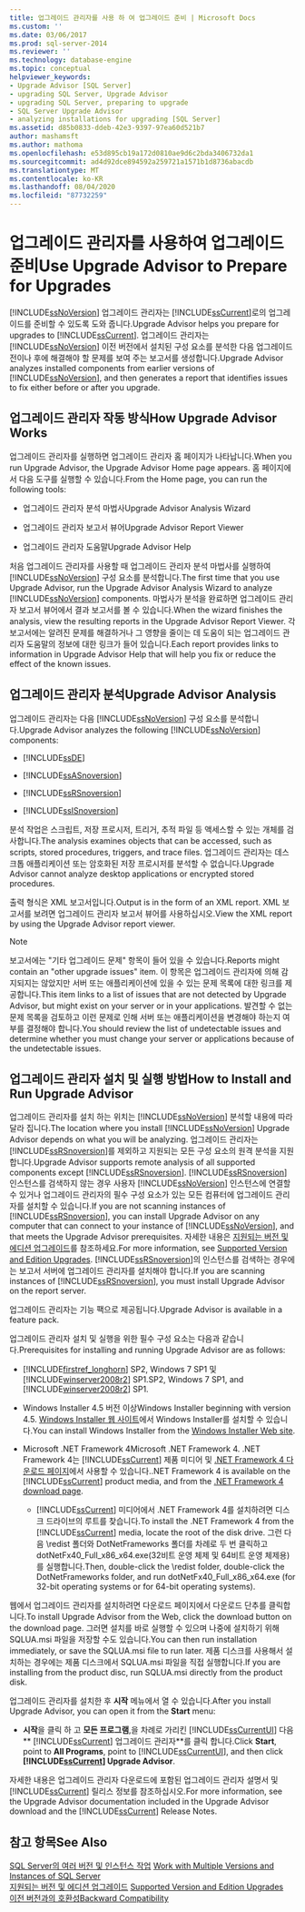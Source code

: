 ```yaml
---
title: 업그레이드 관리자를 사용 하 여 업그레이드 준비 | Microsoft Docs
ms.custom: ''
ms.date: 03/06/2017
ms.prod: sql-server-2014
ms.reviewer: ''
ms.technology: database-engine
ms.topic: conceptual
helpviewer_keywords:
- Upgrade Advisor [SQL Server]
- upgrading SQL Server, Upgrade Advisor
- upgrading SQL Server, preparing to upgrade
- SQL Server Upgrade Advisor
- analyzing installations for upgrading [SQL Server]
ms.assetid: d85b0833-ddeb-42e3-9397-97ea60d521b7
author: mashamsft
ms.author: mathoma
ms.openlocfilehash: e53d895cb19a172d0810ae9d6c2bda3406732da1
ms.sourcegitcommit: ad4d92dce894592a259721a1571b1d8736abacdb
ms.translationtype: MT
ms.contentlocale: ko-KR
ms.lasthandoff: 08/04/2020
ms.locfileid: "87732259"
---
```

# <a name="use-upgrade-advisor-to-prepare-for-upgrades"></a><span data-ttu-id="407e9-102">업그레이드 관리자를 사용하여 업그레이드 준비</span><span class="sxs-lookup"><span data-stu-id="407e9-102">Use Upgrade Advisor to Prepare for Upgrades</span></span>
  [!INCLUDE[ssNoVersion](../../includes/ssnoversion-md.md)] <span data-ttu-id="407e9-103">업그레이드 관리자는 [!INCLUDE[ssCurrent](../../includes/sscurrent-md.md)]로의 업그레이드를 준비할 수 있도록 도와 줍니다.</span><span class="sxs-lookup"><span data-stu-id="407e9-103">Upgrade Advisor helps you prepare for upgrades to [!INCLUDE[ssCurrent](../../includes/sscurrent-md.md)].</span></span> <span data-ttu-id="407e9-104">업그레이드 관리자는 [!INCLUDE[ssNoVersion](../../includes/ssnoversion-md.md)] 이전 버전에서 설치된 구성 요소를 분석한 다음 업그레이드 전이나 후에 해결해야 할 문제를 보여 주는 보고서를 생성합니다.</span><span class="sxs-lookup"><span data-stu-id="407e9-104">Upgrade Advisor analyzes installed components from earlier versions of [!INCLUDE[ssNoVersion](../../includes/ssnoversion-md.md)], and then generates a report that identifies issues to fix either before or after you upgrade.</span></span>  
  
## <a name="how-upgrade-advisor-works"></a><span data-ttu-id="407e9-105">업그레이드 관리자 작동 방식</span><span class="sxs-lookup"><span data-stu-id="407e9-105">How Upgrade Advisor Works</span></span>  
 <span data-ttu-id="407e9-106">업그레이드 관리자를 실행하면 업그레이드 관리자 홈 페이지가 나타납니다.</span><span class="sxs-lookup"><span data-stu-id="407e9-106">When you run Upgrade Advisor, the Upgrade Advisor Home page appears.</span></span> <span data-ttu-id="407e9-107">홈 페이지에서 다음 도구를 실행할 수 있습니다.</span><span class="sxs-lookup"><span data-stu-id="407e9-107">From the Home page, you can run the following tools:</span></span>  
  
-   <span data-ttu-id="407e9-108">업그레이드 관리자 분석 마법사</span><span class="sxs-lookup"><span data-stu-id="407e9-108">Upgrade Advisor Analysis Wizard</span></span>  
  
-   <span data-ttu-id="407e9-109">업그레이드 관리자 보고서 뷰어</span><span class="sxs-lookup"><span data-stu-id="407e9-109">Upgrade Advisor Report Viewer</span></span>  
  
-   <span data-ttu-id="407e9-110">업그레이드 관리자 도움말</span><span class="sxs-lookup"><span data-stu-id="407e9-110">Upgrade Advisor Help</span></span>  
  
 <span data-ttu-id="407e9-111">처음 업그레이드 관리자를 사용할 때 업그레이드 관리자 분석 마법사를 실행하여 [!INCLUDE[ssNoVersion](../../includes/ssnoversion-md.md)] 구성 요소를 분석합니다.</span><span class="sxs-lookup"><span data-stu-id="407e9-111">The first time that you use Upgrade Advisor, run the Upgrade Advisor Analysis Wizard to analyze [!INCLUDE[ssNoVersion](../../includes/ssnoversion-md.md)] components.</span></span> <span data-ttu-id="407e9-112">마법사가 분석을 완료하면 업그레이드 관리자 보고서 뷰어에서 결과 보고서를 볼 수 있습니다.</span><span class="sxs-lookup"><span data-stu-id="407e9-112">When the wizard finishes the analysis, view the resulting reports in the Upgrade Advisor Report Viewer.</span></span> <span data-ttu-id="407e9-113">각 보고서에는 알려진 문제를 해결하거나 그 영향을 줄이는 데 도움이 되는 업그레이드 관리자 도움말의 정보에 대한 링크가 들어 있습니다.</span><span class="sxs-lookup"><span data-stu-id="407e9-113">Each report provides links to information in Upgrade Advisor Help that will help you fix or reduce the effect of the known issues.</span></span>  
  
## <a name="upgrade-advisor-analysis"></a><span data-ttu-id="407e9-114">업그레이드 관리자 분석</span><span class="sxs-lookup"><span data-stu-id="407e9-114">Upgrade Advisor Analysis</span></span>  
 <span data-ttu-id="407e9-115">업그레이드 관리자는 다음 [!INCLUDE[ssNoVersion](../../includes/ssnoversion-md.md)] 구성 요소를 분석합니다.</span><span class="sxs-lookup"><span data-stu-id="407e9-115">Upgrade Advisor analyzes the following [!INCLUDE[ssNoVersion](../../includes/ssnoversion-md.md)] components:</span></span>  
  
-   [!INCLUDE[ssDE](../../includes/ssde-md.md)]  
  
-   [!INCLUDE[ssASnoversion](../../includes/ssasnoversion-md.md)]  
  
-   [!INCLUDE[ssRSnoversion](../../includes/ssrsnoversion-md.md)]  
  
-   [!INCLUDE[ssISnoversion](../../includes/ssisnoversion-md.md)]  
  
 <span data-ttu-id="407e9-116">분석 작업은 스크립트,  저장 프로시저,  트리거,  추적 파일 등 액세스할 수 있는 개체를 검사합니다.</span><span class="sxs-lookup"><span data-stu-id="407e9-116">The analysis examines objects that can be accessed, such as scripts, stored procedures, triggers, and trace files.</span></span> <span data-ttu-id="407e9-117">업그레이드 관리자는 데스크톱 애플리케이션 또는 암호화된 저장 프로시저를 분석할 수 없습니다.</span><span class="sxs-lookup"><span data-stu-id="407e9-117">Upgrade Advisor cannot analyze desktop applications or encrypted stored procedures.</span></span>  
  
 <span data-ttu-id="407e9-118">출력 형식은 XML  보고서입니다.</span><span class="sxs-lookup"><span data-stu-id="407e9-118">Output is in the form of an XML report.</span></span> <span data-ttu-id="407e9-119">XML  보고서를 보려면 업그레이드 관리자 보고서 뷰어를 사용하십시오.</span><span class="sxs-lookup"><span data-stu-id="407e9-119">View the XML report by using the Upgrade Advisor report viewer.</span></span>  
  
> [!NOTE]  
>  <span data-ttu-id="407e9-120">보고서에는 "기타 업그레이드 문제"  항목이 들어 있을 수 있습니다.</span><span class="sxs-lookup"><span data-stu-id="407e9-120">Reports might contain an "other upgrade issues" item.</span></span> <span data-ttu-id="407e9-121">이 항목은 업그레이드 관리자에 의해 감지되지는 않았지만 서버 또는 애플리케이션에 있을 수 있는 문제 목록에 대한 링크를 제공합니다.</span><span class="sxs-lookup"><span data-stu-id="407e9-121">This item links to a list of issues that are not detected by Upgrade Advisor, but might exist on your server or in your applications.</span></span> <span data-ttu-id="407e9-122">발견할 수 없는 문제 목록을 검토하고 이런 문제로 인해 서버 또는 애플리케이션을 변경해야 하는지 여부를 결정해야 합니다.</span><span class="sxs-lookup"><span data-stu-id="407e9-122">You should review the list of undetectable issues and determine whether you must change your server or applications because of the undetectable issues.</span></span>  
  
## <a name="how-to-install-and-run-upgrade-advisor"></a><span data-ttu-id="407e9-123">업그레이드 관리자 설치 및 실행 방법</span><span class="sxs-lookup"><span data-stu-id="407e9-123">How to Install and Run Upgrade Advisor</span></span>  
 <span data-ttu-id="407e9-124">업그레이드 관리자를 설치 하는 위치는 [!INCLUDE[ssNoVersion](../../includes/ssnoversion-md.md)] 분석할 내용에 따라 달라 집니다.</span><span class="sxs-lookup"><span data-stu-id="407e9-124">The location where you install [!INCLUDE[ssNoVersion](../../includes/ssnoversion-md.md)] Upgrade Advisor depends on what you will be analyzing.</span></span> <span data-ttu-id="407e9-125">업그레이드 관리자는 [!INCLUDE[ssRSnoversion](../../includes/ssrsnoversion-md.md)]를 제외하고 지원되는 모든 구성 요소의 원격 분석을 지원합니다.</span><span class="sxs-lookup"><span data-stu-id="407e9-125">Upgrade Advisor supports remote analysis of all supported components except [!INCLUDE[ssRSnoversion](../../includes/ssrsnoversion-md.md)].</span></span> <span data-ttu-id="407e9-126">[!INCLUDE[ssRSnoversion](../../includes/ssrsnoversion-md.md)] 인스턴스를 검색하지 않는 경우 사용자 [!INCLUDE[ssNoVersion](../../includes/ssnoversion-md.md)] 인스턴스에 연결할 수 있거나 업그레이드 관리자의 필수 구성 요소가 있는 모든 컴퓨터에 업그레이드 관리자를 설치할 수 있습니다.</span><span class="sxs-lookup"><span data-stu-id="407e9-126">If you are not scanning instances of [!INCLUDE[ssRSnoversion](../../includes/ssrsnoversion-md.md)], you can install Upgrade Advisor on any computer that can connect to your instance of [!INCLUDE[ssNoVersion](../../includes/ssnoversion-md.md)], and that meets the Upgrade Advisor prerequisites.</span></span> <span data-ttu-id="407e9-127">자세한 내용은 [지원되는 버전 및 에디션 업그레이드](../../database-engine/install-windows/supported-version-and-edition-upgrades.md)를 참조하세요.</span><span class="sxs-lookup"><span data-stu-id="407e9-127">For more information, see [Supported Version and Edition Upgrades](../../database-engine/install-windows/supported-version-and-edition-upgrades.md).</span></span> <span data-ttu-id="407e9-128">[!INCLUDE[ssRSnoversion](../../includes/ssrsnoversion-md.md)]의 인스턴스를 검색하는 경우에는 보고서 서버에 업그레이드 관리자를 설치해야 합니다.</span><span class="sxs-lookup"><span data-stu-id="407e9-128">If you are scanning instances of [!INCLUDE[ssRSnoversion](../../includes/ssrsnoversion-md.md)], you must install Upgrade Advisor on the report server.</span></span>  
  
 <span data-ttu-id="407e9-129">업그레이드 관리자는 기능 팩으로 제공됩니다.</span><span class="sxs-lookup"><span data-stu-id="407e9-129">Upgrade Advisor is available in a feature pack.</span></span>  
  
 <span data-ttu-id="407e9-130">업그레이드 관리자 설치 및 실행을 위한 필수 구성 요소는 다음과 같습니다.</span><span class="sxs-lookup"><span data-stu-id="407e9-130">Prerequisites for installing and running Upgrade Advisor are as follows:</span></span>  
  
-   [!INCLUDE[firstref_longhorn](../../includes/firstref-longhorn-md.md)] <span data-ttu-id="407e9-131">SP2, Windows 7 SP1 및 [!INCLUDE[winserver2008r2](../../includes/winserver2008r2-md.md)] SP1.</span><span class="sxs-lookup"><span data-stu-id="407e9-131">SP2, Windows 7 SP1, and [!INCLUDE[winserver2008r2](../../includes/winserver2008r2-md.md)] SP1.</span></span>  
  
-   <span data-ttu-id="407e9-132">Windows  Installer  4.5  버전 이상</span><span class="sxs-lookup"><span data-stu-id="407e9-132">Windows Installer beginning with version 4.5.</span></span> <span data-ttu-id="407e9-133">[Windows Installer 웹 사이트](https://www.microsoft.com/download/details.aspx?id=8483)에서 Windows Installer를 설치할 수 있습니다.</span><span class="sxs-lookup"><span data-stu-id="407e9-133">You can install Windows Installer from the [Windows Installer Web site](https://www.microsoft.com/download/details.aspx?id=8483).</span></span>  
  
-   <span data-ttu-id="407e9-134">Microsoft .NET Framework 4</span><span class="sxs-lookup"><span data-stu-id="407e9-134">Microsoft .NET Framework 4.</span></span> <span data-ttu-id="407e9-135">.NET Framework 4는 [!INCLUDE[ssCurrent](../../includes/sscurrent-md.md)] 제품 미디어 및 [.NET Framework 4 다운로드 페이지](https://go.microsoft.com/fwlink/?LinkId=209895)에서 사용할 수 있습니다.</span><span class="sxs-lookup"><span data-stu-id="407e9-135">.NET Framework 4 is available on the [!INCLUDE[ssCurrent](../../includes/sscurrent-md.md)] product media, and from the [.NET Framework 4 download page](https://go.microsoft.com/fwlink/?LinkId=209895).</span></span>  
  
    -   <span data-ttu-id="407e9-136">[!INCLUDE[ssCurrent](../../includes/sscurrent-md.md)] 미디어에서 .NET  Framework  4를 설치하려면 디스크 드라이브의 루트를 찾습니다.</span><span class="sxs-lookup"><span data-stu-id="407e9-136">To install the .NET Framework 4 from the [!INCLUDE[ssCurrent](../../includes/sscurrent-md.md)] media, locate the root of the disk drive.</span></span> <span data-ttu-id="407e9-137">그런 다음 \redist  폴더와 DotNetFrameworks  폴더를 차례로 두 번 클릭하고 dotNetFx40_Full_x86_x64.exe(32비트 운영 체제 및 64비트 운영 체제용)를 실행합니다.</span><span class="sxs-lookup"><span data-stu-id="407e9-137">Then, double-click the \redist folder, double-click the DotNetFrameworks folder, and run dotNetFx40_Full_x86_x64.exe (for 32-bit operating systems or for 64-bit operating systems).</span></span>  
  
 <span data-ttu-id="407e9-138">웹에서 업그레이드 관리자를 설치하려면 다운로드 페이지에서 다운로드 단추를 클릭합니다.</span><span class="sxs-lookup"><span data-stu-id="407e9-138">To install Upgrade Advisor from the Web, click the download button on the download page.</span></span> <span data-ttu-id="407e9-139">그러면 설치를 바로 실행할 수 있으며 나중에 설치하기 위해 SQLUA.msi  파일을 저장할 수도 있습니다.</span><span class="sxs-lookup"><span data-stu-id="407e9-139">You can then run installation immediately, or save the SQLUA.msi file to run later.</span></span> <span data-ttu-id="407e9-140">제품 디스크를 사용해서 설치하는 경우에는 제품 디스크에서 SQLUA.msi  파일을 직접 실행합니다.</span><span class="sxs-lookup"><span data-stu-id="407e9-140">If you are installing from the product disc, run SQLUA.msi directly from the product disk.</span></span>  
  
 <span data-ttu-id="407e9-141">업그레이드 관리자를 설치한 후 **시작** 메뉴에서 열 수 있습니다.</span><span class="sxs-lookup"><span data-stu-id="407e9-141">After you install Upgrade Advisor, you can open it from the **Start** menu:</span></span>  
  
-   <span data-ttu-id="407e9-142">**시작**을 클릭 하 고 **모든 프로그램**,을 차례로 가리킨 [!INCLUDE[ssCurrentUI](../../includes/sscurrentui-md.md)] 다음 \*\* [!INCLUDE[ssCurrent](../../includes/sscurrent-md.md)] 업그레이드 관리자\*\*를 클릭 합니다.</span><span class="sxs-lookup"><span data-stu-id="407e9-142">Click **Start**, point to **All Programs**, point to [!INCLUDE[ssCurrentUI](../../includes/sscurrentui-md.md)], and then click **[!INCLUDE[ssCurrent](../../includes/sscurrent-md.md)] Upgrade Advisor**.</span></span>  
  
 <span data-ttu-id="407e9-143">자세한 내용은 업그레이드 관리자 다운로드에 포함된 업그레이드 관리자 설명서 및 [!INCLUDE[ssCurrent](../../includes/sscurrent-md.md)] 릴리스 정보를 참조하십시오.</span><span class="sxs-lookup"><span data-stu-id="407e9-143">For more information, see the Upgrade Advisor documentation included in the Upgrade Advisor download and the [!INCLUDE[ssCurrent](../../includes/sscurrent-md.md)] Release Notes.</span></span>  
  
## <a name="see-also"></a><span data-ttu-id="407e9-144">참고 항목</span><span class="sxs-lookup"><span data-stu-id="407e9-144">See Also</span></span>  
 <span data-ttu-id="407e9-145">[SQL Server의 여러 버전 및 인스턴스 작업](../../../2014/sql-server/install/work-with-multiple-versions-and-instances-of-sql-server.md) </span><span class="sxs-lookup"><span data-stu-id="407e9-145">[Work with Multiple Versions and Instances of SQL Server](../../../2014/sql-server/install/work-with-multiple-versions-and-instances-of-sql-server.md) </span></span>  
 <span data-ttu-id="407e9-146">[지원되는 버전 및 에디션 업그레이드](../../database-engine/install-windows/supported-version-and-edition-upgrades.md) </span><span class="sxs-lookup"><span data-stu-id="407e9-146">[Supported Version and Edition Upgrades](../../database-engine/install-windows/supported-version-and-edition-upgrades.md) </span></span>  
 [<span data-ttu-id="407e9-147">이전 버전과의 호환성</span><span class="sxs-lookup"><span data-stu-id="407e9-147">Backward Compatibility</span></span>](../../../2014/getting-started/backward-compatibility.md)  
  
  
